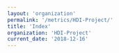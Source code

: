 ```yaml
---
layout: 'organization'
permalink: '/metrics/HDI-Project/'
title: 'Index'
organization: 'HDI-Project'
current_date: '2018-12-16'
---
```

